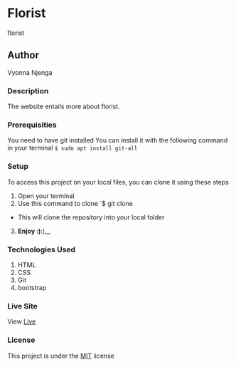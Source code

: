 # Florist
florist
## Author
Vyonna Njenga
### Description
The website entails more about florist.
### Prerequisities
You need to have git installed
You can install it with the following command in your terminal
`$ sudo apt install git-all`
### Setup
To access this project on your local files, you can clone it using these steps
1. Open your terminal
2. Use this command to clone `$ git clone

* This will clone the repository into your local folder
3. __Enjoy :)__:)__
### Technologies Used
1. HTML
2. CSS
3. Git
4. bootstrap
### Live Site
View [Live]()
### License
This project is under the  [MIT](LICENSE.md) license
